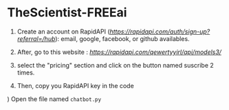 # TheScientist-FREEai

1) Create an account on RapidAPI (*https://rapidapi.com/auth/sign-up?referral=/hub*): email, google, facebook, or github availables.

2) After, go to this website : *https://rapidapi.com/qewertyyirl/api/models3/*

3) select the "pricing" section and click on the button named suscribe 2 times.

4) Then, copy you RapidAPI key in the code 

) Open the file named `chatbot.py`
